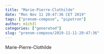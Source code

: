 ```yaml
---
title: "Marie-Pierre-Clothilde"
date: "Mon Nov 11 20:47:36 CET 2019"
tags: ["prenom-compose", "pipotron"]
author: m1ch3l
categories: ["generated"]
slug: "prenom-compose/2019-11-11-20:47:36"
---
```


Marie-Pierre-Clothilde
